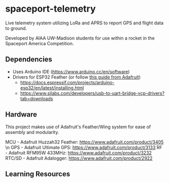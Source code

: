 # spaceport-telemetry
Live telemetry system utilizing LoRa and APRS to report GPS and flight data to ground.

Developed by AIAA UW-Madison students for use within a rocket in the Spaceport America Competition.

## Dependencies
- Uses Arduino IDE (https://www.arduino.cc/en/software)
- Drivers for ESP32 Feather (or follow [this guide from Adafruit](https://learn.adafruit.com/adafruit-huzzah32-esp32-feather/overview))
   - https://docs.espressif.com/projects/arduino-esp32/en/latest/installing.html
   - https://www.silabs.com/developers/usb-to-uart-bridge-vcp-drivers?tab=downloads

## Hardware
This project makes use of Adafruit's Feather/Wing system for ease of assembly and modularity.

MCU - Adafruit Huzzah32 Feather: https://www.adafruit.com/product/3405 \n
GPS - Adafruit Ultimate GPS: https://www.adafruit.com/product/3133
RF - Adafruit RFM95W 433MHz: https://www.adafruit.com/product/3232
RTC/SD - Adafruit Adalogger: https://www.adafruit.com/product/2922

## Learning Resources
